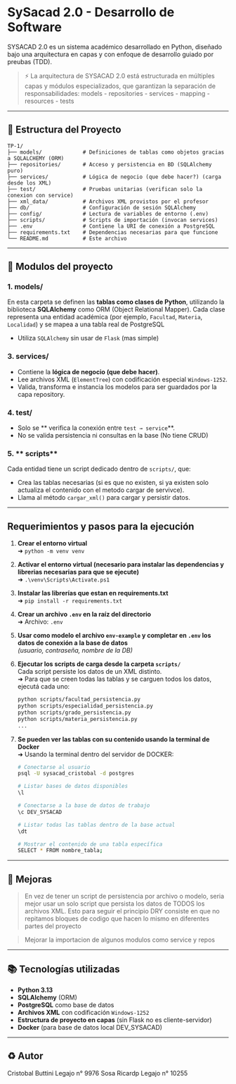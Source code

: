 # SySacad 2.0 - Desarrollo de Software

SYSACAD 2.0 es un sistema académico desarrollado en Python, diseñado bajo una arquitectura en capas y con enfoque de desarrollo guiado por preubas (TDD).

> ⚡ La arquitectura de SYSACAD 2.0 está estructurada en múltiples capas y módulos especializados, que garantizan la separación de responsabilidades:
models - repositories - services - mapping - resources - tests

---

## 📂 Estructura del Proyecto

```
TP-1/
├── models/             # Definiciones de tablas como objetos gracias a SQLALCHEMY (ORM)
├── repositories/       # Acceso y persistencia en BD (SQLAlchemy puro)
├── services/           # Lógica de negocio (que debe hacer?) (carga desde los XML)
├── test/               # Pruebas unitarias (verifican solo la conexion con service)
├── xml_data/           # Archivos XML provistos por el profesor
├── db/                 # Configuración de sesión SQLAlchemy
├── config/             # Lectura de variables de entorno (.env)
├── scripts/            # Scripts de importación (invocan services)
├── .env                # Contiene la URI de conexión a PostgreSQL
├── requirements.txt    # Dependencias necesarias para que funcione
└── README.md           # Este archivo
```

---

## 🔧 Modulos del proyecto

### 1. **models/**

En esta carpeta se definen las **tablas como clases de Python**, utilizando la biblioteca **SQLAlchemy** como ORM (Object Relational Mapper). Cada clase representa una entidad académica (por ejemplo, `Facultad`, `Materia`, `Localidad`) y se mapea a una tabla real de PostgreSQL
* Utiliza `SQLAlchemy` sin usar de `Flask` (mas simple)

### 3. **services/**

* Contiene la **lógica de negocio (que debe hacer)**.
* Lee archivos XML (`ElementTree`) con codificación especial `Windows-1252`.
* Valida, transforma e instancia los modelos para ser guardados por la capa repository.

### 4. **test/**

* Solo se  ** verifica la conexión entre `test → service`**.
* No se valida persistencia ni consultas en la base (No tiene CRUD)

### 5. ** scripts**

Cada entidad tiene un script dedicado dentro de `scripts/`, que:

* Crea las tablas necesarias (si es que no existen, si ya existen solo actualiza el contenido con el metodo cargar de servivce).
* Llama al método `cargar_xml()` para cargar y persistir datos.
---


## **Requerimientos y pasos para la ejecución**

1. **Crear el entorno virtual**  
   ➜ `python -m venv venv`

2. **Activar el entorno virtual (necesario para instalar las dependencias y librerias necesarias para que se ejecute)**  
   ➜ `.\venv\Scripts\Activate.ps1`

3. **Instalar las librerías que estan en requirements.txt**  
   ➜ `pip install -r requirements.txt`

4. **Crear un archivo `.env` en la raíz del directorio**  
   ➜ Archivo: `.env`

5. **Usar como modelo el archivo `env-example` y completar en `.env` los datos de conexión a la base de datos**  
   *(usuario, contraseña, nombre de la DB)*

6. **Ejecutar los scripts de carga desde la carpeta `scripts/`**  
   Cada script persiste los datos de un XML distinto.  
   ➜ Para que se creen todas las tablas y se carguen todos los datos, ejecutá cada uno:

   ```bash
   python scripts/facultad_persistencia.py
   python scripts/especialidad_persistencia.py
   python scripts/grado_persistencia.py
   python scripts/materia_persistencia.py
   ...
7. **Se pueden ver las tablas con su contenido usando la terminal de Docker**  
   ➜ Usando la terminal dentro del servidor de DOCKER:

   ```bash
   # Conectarse al usuario
   psql -U sysacad_cristobal -d postgres

   # Listar bases de datos disponibles
   \l

   # Conectarse a la base de datos de trabajo
   \c DEV_SYSACAD

   # Listar todas las tablas dentro de la base actual
   \dt

   # Mostrar el contenido de una tabla específica
   SELECT * FROM nombre_tabla; 
---

## 📅 Mejoras 

>En vez de tener un script de persistencia por archivo o modelo, seria mejor usar un solo script que persista los datos de TODOS los archivos XML. Esto para seguir el principio DRY consiste en que no repitamos bloques de codigo que hacen lo mismo en diferentes partes del proyecto

> Mejorar la importacion de algunos modulos como service y repos
---

## 📚 Tecnologías utilizadas

* **Python 3.13**
* **SQLAlchemy** (ORM)
* **PostgreSQL** como base de datos
* **Archivos XML** con codificación `Windows-1252`
* **Estructura de proyecto en capas** (sin Flask no es cliente-servidor)
* **Docker** (para base de datos local DEV_SYSACAD)
---


## ♻ Autor

Cristobal Buttini  Legajo n° 9976
Sosa Ricardp       Legajo n° 10255

